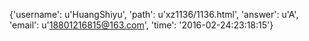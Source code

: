 {'username': u'HuangShiyu', 'path': u'xz1136/1136.html', 'answer': u'A', 'email': u'18801216815@163.com', 'time': '2016-02-24:23:18:15'}